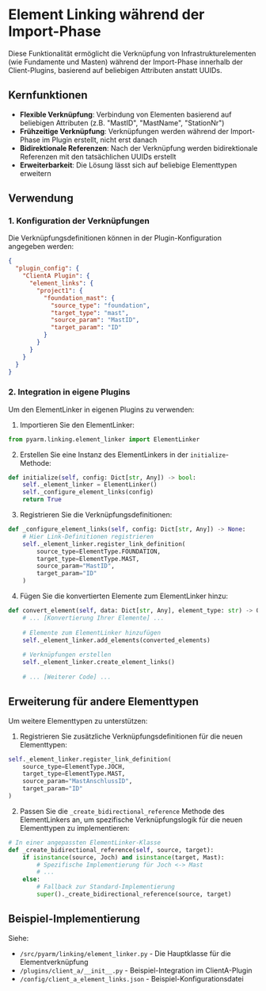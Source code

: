 # Element Linking während der Import-Phase

Diese Funktionalität ermöglicht die Verknüpfung von Infrastrukturelementen (wie Fundamente und Masten) während der Import-Phase innerhalb der Client-Plugins, basierend auf beliebigen Attributen anstatt UUIDs.

## Kernfunktionen

- **Flexible Verknüpfung**: Verbindung von Elementen basierend auf beliebigen Attributen (z.B. "MastID", "MastName", "StationNr")
- **Frühzeitige Verknüpfung**: Verknüpfungen werden während der Import-Phase im Plugin erstellt, nicht erst danach
- **Bidirektionale Referenzen**: Nach der Verknüpfung werden bidirektionale Referenzen mit den tatsächlichen UUIDs erstellt
- **Erweiterbarkeit**: Die Lösung lässt sich auf beliebige Elementtypen erweitern

## Verwendung

### 1. Konfiguration der Verknüpfungen

Die Verknüpfungsdefinitionen können in der Plugin-Konfiguration angegeben werden:

```json
{
  "plugin_config": {
    "ClientA Plugin": {
      "element_links": {
        "project1": {
          "foundation_mast": {
            "source_type": "foundation",
            "target_type": "mast",
            "source_param": "MastID",
            "target_param": "ID"
          }
        }
      }
    }
  }
}
```

### 2. Integration in eigene Plugins

Um den ElementLinker in eigenen Plugins zu verwenden:

1. Importieren Sie den ElementLinker:
```python
from pyarm.linking.element_linker import ElementLinker
```

2. Erstellen Sie eine Instanz des ElementLinkers in der `initialize`-Methode:
```python
def initialize(self, config: Dict[str, Any]) -> bool:
    self._element_linker = ElementLinker()
    self._configure_element_links(config)
    return True
```

3. Registrieren Sie die Verknüpfungsdefinitionen:
```python
def _configure_element_links(self, config: Dict[str, Any]) -> None:
    # Hier Link-Definitionen registrieren
    self._element_linker.register_link_definition(
        source_type=ElementType.FOUNDATION,
        target_type=ElementType.MAST,
        source_param="MastID",
        target_param="ID"
    )
```

4. Fügen Sie die konvertierten Elemente zum ElementLinker hinzu:
```python
def convert_element(self, data: Dict[str, Any], element_type: str) -> Optional[Dict[str, Any]]:
    # ... [Konvertierung Ihrer Elemente] ...
    
    # Elemente zum ElementLinker hinzufügen
    self._element_linker.add_elements(converted_elements)
    
    # Verknüpfungen erstellen
    self._element_linker.create_element_links()
    
    # ... [Weiterer Code] ...
```

## Erweiterung für andere Elementtypen

Um weitere Elementtypen zu unterstützen:

1. Registrieren Sie zusätzliche Verknüpfungsdefinitionen für die neuen Elementtypen:
```python
self._element_linker.register_link_definition(
    source_type=ElementType.JOCH,
    target_type=ElementType.MAST,
    source_param="MastAnschlussID",
    target_param="ID"
)
```

2. Passen Sie die `_create_bidirectional_reference` Methode des ElementLinkers an, um spezifische Verknüpfungslogik für die neuen Elementtypen zu implementieren:
```python
# In einer angepassten ElementLinker-Klasse
def _create_bidirectional_reference(self, source, target):
    if isinstance(source, Joch) and isinstance(target, Mast):
        # Spezifische Implementierung für Joch <-> Mast
        # ...
    else:
        # Fallback zur Standard-Implementierung
        super()._create_bidirectional_reference(source, target)
```

## Beispiel-Implementierung

Siehe:
- `/src/pyarm/linking/element_linker.py` - Die Hauptklasse für die Elementverknüpfung
- `/plugins/client_a/__init__.py` - Beispiel-Integration im ClientA-Plugin
- `/config/client_a_element_links.json` - Beispiel-Konfigurationsdatei